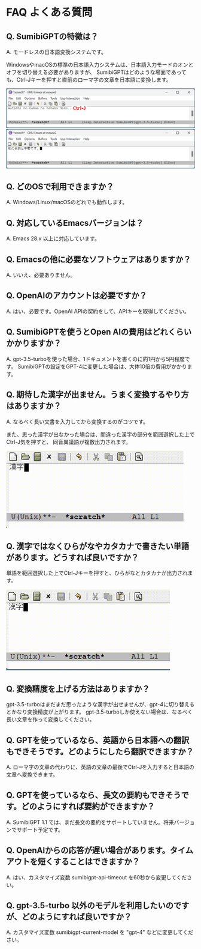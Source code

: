 # FAQ よくある質問

## Q. SumibiGPTの特徴は？

A. モードレスの日本語変換システムです。

WindowsやmacOSの標準の日本語入力システムは、日本語入力モードのオンとオフを切り替える必要がありますが、
SumibiGPTはどのような場面であっても、Ctrl-Jキーを押すと直前のローマ字の文章を日本語に変換します。

![image.png](./images/img_15.png)
![image.png](./images/img_16.png)

## Q. どのOSで利用できますか？

A. Windows/Linux/macOSのどれでも動作します。

## Q. 対応しているEmacsバージョンは？

A. Emacs 28.x 以上に対応しています。

## Q. Emacsの他に必要なソフトウェアはありますか？

A. いいえ、必要ありません。

## Q. OpenAIのアカウントは必要ですか？

A. はい、必要です。OpenAI APIの契約をして、APIキーを取得してください。

## Q. SumibiGPTを使うとOpen AIの費用はどれくらいかかりますか？

A. gpt-3.5-turboを使った場合、1ドキュメントを書くのに約1円から5円程度です。
SumibiGPTの設定をGPT-4に変更した場合は、大体10倍の費用がかかります。

## Q. 期待した漢字が出ません。うまく変換するやり方はありますか？

A. なるべく長い文書を入力してから変換するのがコツです。

また、思った漢字が出なかった場合は、間違った漢字の部分を範囲選択した上でCtrl-J気を押すと、
同音異議語が複数出力されます。

![image.png](./images/douon-igigo.gif)

## Q. 漢字ではなくひらがなやカタカナで書きたい単語があります。どうすれば良いですか？

単語を範囲選択した上でCtrl-Jキーを押すと、ひらがなとカタカナが出力されます。

![image.png](./images/prefer-to-katakana.gif)

## Q. 変換精度を上げる方法はありますか？

gpt-3.5-turboはまだまだ思ったような漢字が出せませんが、gpt-4に切り替えるとかなり変換精度が上がります。
gpt-3.5-turboしか使えない場合は、なるべく長い文章を作って変換してください。

## Q. GPTを使っているなら、英語から日本語への翻訳もできそうです。どのようにしたら翻訳できますか？

A. ローマ字の文章の代わりに、英語の文章の最後でCtrl-Jを入力すると日本語の文章へ変換できます。

## Q. GPTを使っているなら、長文の要約もできそうです。どのようにすれば要約ができますか？

A. SumibiGPT 1.1 では、まだ長文の要約をサポートしていません。将来バージョンでサポート予定です。

## Q. OpenAIからの応答が遅い場合があります。タイムアウトを短くすることはできますか？

A. はい、カスタマイズ変数 sumibigpt-api-timeout を60秒から変更してください。

## Q. gpt-3.5-turbo 以外のモデルを利用したいのですが、どのようにすれば良いですか？

A. カスタマイズ変数 sumibigpt-current-model を "gpt-4" などに変更してください。